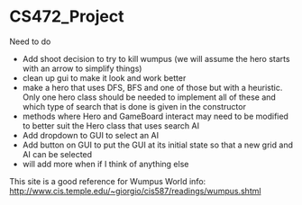 CS472_Project
=============

Need to do
- Add shoot decision to try to kill wumpus (we will assume the hero starts with an arrow to simplify things)
- clean up gui to make it look and work better
- make a hero that uses DFS, BFS and one of those but with a heuristic. Only one hero class should be needed to implement all of these and which type of search that is done is given in the constructor
- methods where Hero and GameBoard interact may need to be modified to better suit the Hero class that uses search AI
- Add dropdown to GUI to select an AI
- Add button on GUI to put the GUI at its initial state so that a new grid and AI can be selected
- will add more when if I think of anything else

This site is a good reference for Wumpus World info: http://www.cis.temple.edu/~giorgio/cis587/readings/wumpus.shtml
